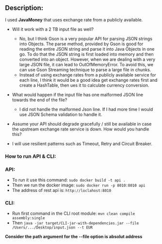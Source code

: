 
## Description:
I used **JavaMoney** that uses exchange rate from a publicly available.


- Will it work with a 2 TB input file as well?
  - No, but I think Gson is a very popular API for parsing JSON strings into Objects. The parse method, provided by Gson is good for reading the entire JSON string and parse it into Java Objects in one go. To do that the JSON string is first loaded into memory and then converted into an object. However, when we are dealing with a very large JSON file, it can lead to OutOfMemoryError. To avoid this, we can use Gson Streaming technique to parse a large file in chunks.
  - Instead of  using exchange rates from a publicly available service for each line, I think it would be a good idea get
    exchange rates first and create a HashTable, then ues it to calculate currency conversion.
    
- What would happen if the input file has one malformed JSON line towards the
end of the file?
  - I did not handle the malformed Json line. If I had more time I would use JSON Schema validation to handle it.
  
- Assume your API should degrade gracefully / still be available in case the
upstream exchange rate service is down. How would you handle this?
  
- I will use resilient patterns such as Timeout, Retry and Circuit Breaker.

### How to run API & CLI:

### API:

- To run it use this command: ``sudo docker build -t api .``
- Then we run the docker image: ``sudo docker run -p 8010:8010 api``
- The address of rest api is: ``http://loclahost:8010``

### CLI:

- Run first command in the CLI root module: `` mvn clean compile assembly:single  ``
- Then ``java -jar target/CLI-jar-with-dependencies.jar --file /Users/.../Desktop/input.json --t EUR``
  
**Consider the path argument for the --file option is absolut address**
